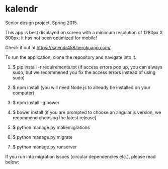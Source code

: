 # kalendr
Senior design project, Spring 2015.

This app is best displayed on screen with a minimum resolution of 1280px X 800px; it has not been optimized for mobile!

Check it out at https://kalendr458.herokuapp.com/

To run the application, clone the repository and navigate into it.

1. $ pip install -r requirements.txt (if access errors pop up, you can always sudo, but we recommened you fix the access errors instead of using sudo)

2. $ npm install (you will need Node.js to already be installed on your computer)

3. $ npm install -g bower

4. $ bower install (if you are prompted to choose an angular.js version, we recommend choosing the latest release)

5. $ python manage.py makemigrations

6. $ python manage.py migrate

7. $ python manage.py runserver

If you run into migration issues (circular dependencies etc.), please read below:
